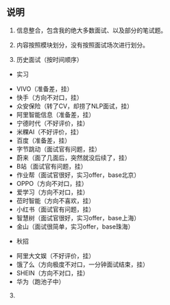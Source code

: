 ## 说明

1. 信息整合，包含我的绝大多数面试、以及部分的笔试题。

2. 内容按照模块划分，没有按照面试场次进行划分。

3. 历史面试（按时间顺序）

+ 实习
- VIVO（准备差，挂）
- 快手（方向不对口，挂）
- 众安保险（转了CV，却捞了NLP面试，挂）
- 阿里智能信息（准备差，挂）
- 宁德时代（不好评价，挂）
- 米粿AI（不好评价，挂）
- 百度（准备差，挂）
- 字节跳动（面试官有问题，挂）
- 蔚来（面了几面后，突然就没后续了，挂）
- B站（面试官有问题，挂）
- 作业帮（面试官很好，实习offer，base北京）
- OPPO（方向不对口，挂）
- 爱学习（方向不对口，挂）
- 莅时智能（方向不喜欢，挂）
- 小红书（面试官有问题，挂）
- 智慧树（面试官很好，实习offer，base上海）
- 金山（面试很简单，实习offer，base珠海）

+ 秋招
- 阿里大文娱（不好评价，挂）
- 饿了么（方向极度不对口，一分钟面试结束，挂）
- SHEIN（方向不对口，挂）
- 华为（跑池子中）

3. 
